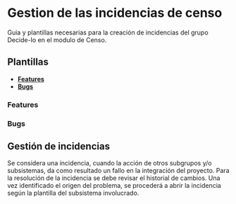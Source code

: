 # Gestion de las incidencias de censo

Guia y plantillas necesarias para la creación de incidencias del grupo Decide-Io en el modulo de Censo.

## Plantillas

* [**Features**](#features)
* [**Bugs**](#bugs)

### Features

### Bugs

## Gestión de incidencias
Se considera una incidencia, cuando la acción de otros subgrupos y/o subsistemas, da como resultado un fallo en la integración del proyecto.
Para la resolución de la incidencia se debe revisar el historial de cambios. Una vez identificado el origen del problema, se procederá a abrir la incidencia según la plantilla del subsistema involucrado.
